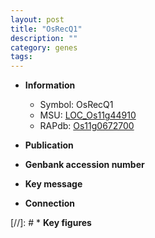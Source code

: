 ```yaml
---
layout: post
title: "OsRecQ1"
description: ""
category: genes
tags: 
---
```


* **Information**  
    + Symbol: OsRecQ1  
    + MSU: [LOC_Os11g44910](http://rice.uga.edu/cgi-bin/ORF_infopage.cgi?orf=LOC_Os11g44910)  
    + RAPdb: [Os11g0672700](http://rapdb.dna.affrc.go.jp/viewer/gbrowse_details/irgsp1?name=Os11g0672700)  

* **Publication**  

* **Genbank accession number**  

* **Key message**  

* **Connection**  

[//]: # * **Key figures**  


